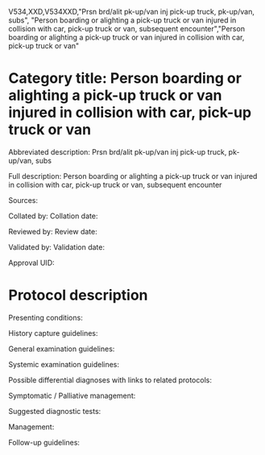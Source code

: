 V534,XXD,V534XXD,"Prsn brd/alit pk-up/van inj pick-up truck, pk-up/van, subs", "Person boarding or alighting a pick-up truck or van injured in collision with car, pick-up truck or van, subsequent encounter","Person boarding or alighting a pick-up truck or van injured in collision with car, pick-up truck or van"
# Category title: Person boarding or alighting a pick-up truck or van injured in collision with car, pick-up truck or van

Abbreviated description: Prsn brd/alit pk-up/van inj pick-up truck, pk-up/van, subs

Full description: Person boarding or alighting a pick-up truck or van injured in collision with car, pick-up truck or van, subsequent encounter

Sources:

Collated by:
Collation date:

Reviewed by:
Review date:

Validated by:
Validation date:

Approval UID:

# Protocol description

Presenting conditions:

History capture guidelines:

General examination guidelines:

Systemic examination guidelines:

Possible differential diagnoses with links to related protocols:

Symptomatic / Palliative management:

Suggested diagnostic tests:

Management:

Follow-up guidelines:
